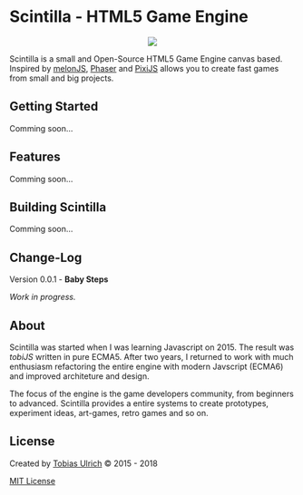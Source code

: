 # Scintilla - HTML5 Game Engine

<div align="center">
<img src="https://raw.githubusercontent.com/tobiasbu/scintilla/master/resources/scintilla_logo_official.png"/>
</div>


Scintilla is a small and Open-Source HTML5 Game Engine canvas based. Inspired by [melonJS](http://melonjs.org/), [Phaser](https://phaser.io/) and [PixiJS](http://www.pixijs.com/) allows you to create fast games from small and big projects.

## Getting Started

Comming soon...

## Features

Comming soon...

## Building Scintilla


Comming soon...

## Change-Log

Version 0.0.1 - **Baby Steps**

_Work in progress._

## About

Scintilla was started when I was learning Javascript on 2015. The result was _tobiJS_ written in pure ECMA5. After two years, I returned to work with much enthusiasm refactoring the entire engine with modern Javscript (ECMA6) and improved architeture and design.

The focus of the engine is the game developers community, from  beginners to advanced. Scintilla provides a entire systems to create prototypes, experiment ideas, art-games, retro games and so on.  

## License

Created by [Tobias Ulrich](mailto:tobiasbulrich@gmail.com) &copy; 2015 - 2018 

[MIT License](https://github.com/tobiasbu/scintilla/blob/master/LICENSE.md) 

[logo]: https://raw.githubusercontent.com/tobiasbu/scintilla/master/resources/scintilla_logo.png
